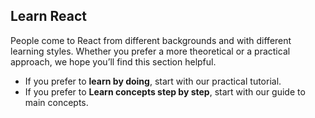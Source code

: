 ## Learn React

People come to React from different backgrounds and with different learning styles. Whether you prefer a more theoretical or a practical approach, we hope you’ll find this section helpful.

- If you prefer to **learn by doing**, start with our practical tutorial.
- If you prefer to **Learn concepts step by step**, start with our guide to main concepts.